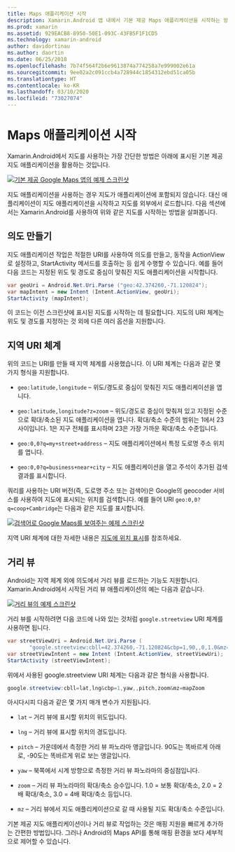 ```yaml
---
title: Maps 애플리케이션 시작
description: Xamarin.Android 앱 내에서 기본 제공 Maps 애플리케이션을 시작하는 방법입니다.
ms.prod: xamarin
ms.assetid: 929EACB8-8950-50E1-093C-43FB5F1F1CD5
ms.technology: xamarin-android
author: davidortinau
ms.author: daortin
ms.date: 06/25/2018
ms.openlocfilehash: 7b74f564f2b6e9613874a774258a7e999002e61a
ms.sourcegitcommit: 9ee02a2c091ccb4a728944c1854312ebd51ca05b
ms.translationtype: HT
ms.contentlocale: ko-KR
ms.lasthandoff: 03/10/2020
ms.locfileid: "73027074"
---
```

# <a name="launching-the-maps-application"></a>Maps 애플리케이션 시작

Xamarin.Android에서 지도를 사용하는 가장 간단한 방법은 아래에 표시된 기본 제공 지도 애플리케이션을 활용하는 것입니다.

[![기본 제공 Google Maps 앱의 예제 스크린샷](maps-application-images/01-mapsapplication.png)](maps-application-images/01-mapsapplication.png#lightbox)

지도 애플리케이션을 사용하는 경우 지도가 애플리케이션에 포함되지 않습니다. 대신 애플리케이션이 지도 애플리케이션을 시작하고 지도를 외부에서 로드합니다. 다음 섹션에서는 Xamarin.Android를 사용하여 위와 같은 지도를 시작하는 방법을 살펴봅니다.

## <a name="creating-the-intent"></a>의도 만들기

지도 애플리케이션 작업은 적절한 URI를 사용하여 의도를 만들고, 동작을 ActionView로 설정하고, StartActivity 메서드를 호출하는 등 쉽게 수행할 수 있습니다. 예를 들어 다음 코드는 지정된 위도 및 경도로 중심이 맞춰진 지도 애플리케이션을 시작합니다.

```csharp
var geoUri = Android.Net.Uri.Parse ("geo:42.374260,-71.120824");
var mapIntent = new Intent (Intent.ActionView, geoUri);
StartActivity (mapIntent);
```

이 코드는 이전 스크린샷에 표시된 지도를 시작하는 데 필요합니다. 지도의 URI 체계는 위도 및 경도를 지정하는 것 외에 다른 여러 옵션을 지원합니다.

## <a name="geo-uri-scheme"></a>지역 URI 체계

위의 코드는 URI를 만들 때 지역 체계를 사용했습니다. 이 URI 체계는 다음과 같은 몇 가지 형식을 지원합니다.

- `geo:latitude,longitude` &ndash; 위도/경도로 중심이 맞춰진 지도 애플리케이션을 엽니다. 

- `geo:latitude,longitude?z=zoom` &ndash; 위도/경도로 중심이 맞춰져 있고 지정된 수준으로 확대/축소된 지도 애플리케이션을 엽니다. 확대/축소 수준의 범위는 1에서 23 사이입니다. 1은 지구 전체를 표시하며 23은 가장 가까운 확대/축소 수준입니다.

- `geo:0,0?q=my+street+address` &ndash; 지도 애플리케이션에서 특정 도로명 주소 위치를 엽니다. 

- `geo:0,0?q=business+near+city` &ndash; 지도 애플리케이션을 열고 주석이 추가된 검색 결과를 표시합니다. 

쿼리를 사용하는 URI 버전(즉, 도로명 주소 또는 검색어)은 Google의 geocoder 서비스를 사용하여 지도에 표시되는 위치를 검색합니다. 예를 들어 URI `geo:0,0?q=coop+Cambridge`는 다음과 같은 지도를 표시합니다.

[![검색어로 Google Maps를 보여주는 예제 스크린샷](maps-application-images/02-mapsearch.png)](maps-application-images/02-mapsearch.png#lightbox)

지역 URI 체계에 대한 자세한 내용은 [지도에 위치 표시](https://developer.android.com/guide/components/intents-common.html#Maps)를 참조하세요.

## <a name="street-view"></a>거리 뷰

Android는 지역 체계 외에 의도에서 거리 뷰를 로드하는 기능도 지원합니다. Xamarin.Android에서 시작된 거리 뷰 애플리케이션의 예는 다음과 같습니다.

[![거리 뷰의 예제 스크린샷](maps-application-images/03-streetview.png)](maps-application-images/03-streetview.png#lightbox)

거리 뷰를 시작하려면 다음 코드에 나와 있는 것처럼 `google.streetview` URI 체계를 사용하면 됩니다.

```csharp
var streetViewUri = Android.Net.Uri.Parse (
       "google.streetview:cbll=42.374260,-71.120824&cbp=1,90,,0,1.0&mz=20");  
var streetViewIntent = new Intent (Intent.ActionView, streetViewUri);  
StartActivity (streetViewIntent);
```

위에서 사용된 google.streetview URI 체계는 다음과 같은 형식을 사용합니다.

```csharp
google.streetview:cbll=lat,lng&cbp=1,yaw,,pitch,zoom&mz=mapZoom
```

아시다시피 다음과 같은 몇 가지 매개 변수가 지원됩니다.

- `lat` &ndash; 거리 뷰에 표시할 위치의 위도입니다.

- `lng` &ndash; 거리 뷰에 표시할 위치의 경도입니다.

- `pitch` &ndash; 가운데에서 측정한 거리 뷰 파노라마 앵글입니다. 90도는 똑바르게 아래로, -90도는 똑바르게 위로 보는 앵글입니다.

- `yaw` &ndash; 북쪽에서 시계 방향으로 측정한 거리 뷰 파노라마의 중심점입니다.

- `zoom` &ndash; 거리 뷰 파노라마의 확대/축소 승수입니다. 1.0 = 보통 확대/축소, 2.0 = 2배 확대/축소, 3.0 = 4배 확대/축소 등입니다.

- `mz` &ndash; 거리 뷰에서 지도 애플리케이션으로 갈 때 사용될 지도 확대/축소 수준입니다.

기본 제공 지도 애플리케이션이나 거리 뷰로 작업하는 것은 매핑 지원을 빠르게 추가하는 간편한 방법입니다. 그러나 Android의 Maps API를 통해 매핑 환경을 보다 세부적으로 제어할 수 있습니다.
